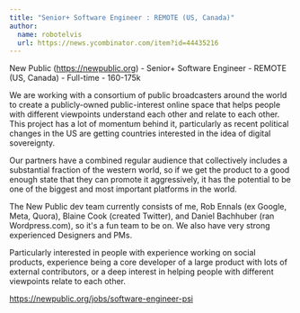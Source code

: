 ```yaml
---
title: "Senior+ Software Engineer : REMOTE (US, Canada)"
author:
  name: robotelvis
  url: https://news.ycombinator.com/item?id=44435216
---
```

New Public (<a href="https:&#x2F;&#x2F;newpublic.org" rel="nofollow">https:&#x2F;&#x2F;newpublic.org</a>) - Senior+ Software Engineer - REMOTE (US, Canada) - Full-time - 160-175k

We are working with a consortium of public broadcasters around the world to create a publicly-owned public-interest online space that helps people with different viewpoints understand each other and relate to each other. This project has a lot of momentum behind it, particularly as recent political changes in the US are getting countries interested in the idea of digital sovereignty.

Our partners have a combined regular audience that collectively includes a substantial fraction of the western world, so if we get the product to a good enough state that they can promote it aggressively, it has the potential to be one of the biggest and most important platforms in the world.

The New Public dev team currently consists of me, Rob Ennals (ex Google, Meta, Quora), Blaine Cook (created Twitter), and Daniel Bachhuber (ran Wordpress.com), so it&#x27;s a fun team to be on. We also have very strong experienced Designers and PMs.

Particularly interested in people with experience working on social products, experience being a core developer of a large product with lots of external contributors, or a deep interest in helping people with different viewpoints relate to each other.

<a href="https:&#x2F;&#x2F;newpublic.org&#x2F;jobs&#x2F;software-engineer-psi" rel="nofollow">https:&#x2F;&#x2F;newpublic.org&#x2F;jobs&#x2F;software-engineer-psi</a>
<JobApplication />
